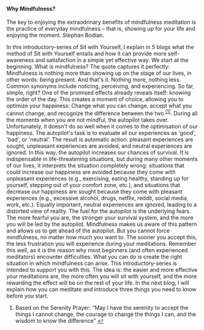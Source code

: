 #### Why Mindfulness?

The key to enjoying the extraodrinary benefits of mindfulness meditation is the practice of everyday mindfulness – that is, showing up for your life and enjoying the moment. 
	Stephan Bodian.

In this introductory-series of Sit with Yourself, I explain in 5 blogs what the method of Sit with Yourself entails and how it can provide more self-awareness and satisfaction in a simple yet effective way.
We start at the beginning. What is mindfulness? The quote captures it perfectly: Mindfulness is nothing more than showing up on the stage of our lives, in other words: being present. And that's it. Nothing more, nothing less. Common synonyms include noticing, perceiving, and experiencing. So far, simple, right? One of the promised effects already reveals itself: knowing the order of the day. This creates a moment of choice, allowing you to optimize your happiness: Change what you can change, accept what you cannot change, and recognize the difference between the two <sup class="footnote-ref"><a href="#bggn1" id="bggnref1">[1]</a></sup>.
During all the moments when you are not mindful, the autopilot takes over. Unfortunately, it doesn't do so well when it comes to the optimisation of our happiness. The autopilot's task is to evaluate all our experiences as 'good', 'bad', or 'neutral'. The result is automatic action: pleasant experiences are sought, unpleasant experiences are avoided, and neutral experiences are ignored. In this way, the autopilot increases our chances of survival. It is indispensable in life-threatening situations, but during many other moments of our lives, it interprets the situation completely wrong: situations that could increase our happiness are avoided because they come with unpleasant experiences (e.g., exercising, eating healthy, standing up for yourself, stepping out of your comfort zone, etc.), and situations that decrease our happiness are sought because they come with pleasant experiences (e.g., excessive alcohol, drugs, netflix, reddit, social media, work, etc.). Equally important, neutral experiences are ignored, leading to a distorted view of reality. The fuel for the autopilot is the underlying fears. The more fearful you are, the stronger your survival system, and the more you will be led by the autopilot. Mindfulness makes us aware of this pattern and allows us to get ahead of the autopilot.
But you cannot force mindfulness, no matter how much you want to. The sooner you accept this, the less frustration you will experience during your meditations. Remember this well, as it is the reason why most beginners (and often experienced meditators) encounter difficulties. What you can do is create the right situation in which mindfulness can arise. This introductory-series is intended to support you with this. The idea is: the easier and more effective your meditations are, the more often you will sit with yourself, and the more rewarding the effect will be on the rest of your life. In the next blog, I will explain how you can meditate and introduce three things you need to know before you start.

<section class="footnotes">
  <ol class="footnotes-list">
    <li id="bggn1" class="footnote-item">
      <p class="footnote-item">
        Based on the Serenity Prayer: "May I have the serenity to accept the things I cannot change, the courage to change the things I can, and the wisdom to know the difference"  </sup><a href="#bggnref1" class="footnote-backref">↩</a>
      </p>
    </li>
  </ol>
</section>
